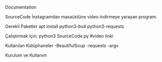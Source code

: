 Documentation

SourceCode
İnstagramdan masaüstüne video indirmeye yarayan program.

Gerekli Paketler
apt install python3-bs4 python3-requests

Çalıştırmak için;
python3 SourceCode.py #video linki

Kullanılan Kütüphaneler
-BeautifulSoup
-requests
-argv

Kurulum ve Kullanım
